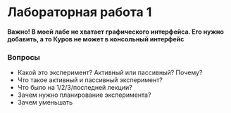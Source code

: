 # Лабораторная работа 1 
**Важно! В моей лабе не хватает графического интерфейса. Его нужно добавить, а то Куров не может в консольный интерфейс**

### Вопросы
  - Какой это эксперимент? Активный или пассивный? Почему?
  - Что такое активный и пассивный эксперимент?  
  - Что было на 1/2/3/последней лекции?
  - Зачем нужно планирование эксперимента?
  - Зачем уменьшать 